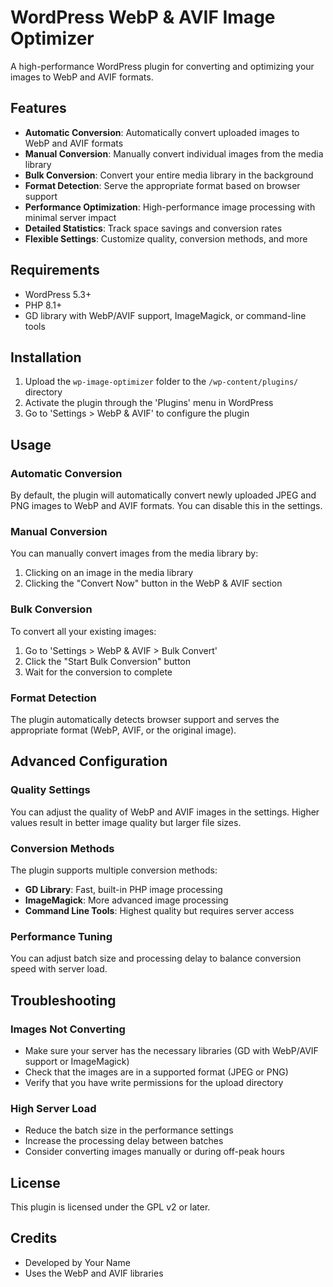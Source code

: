 # WordPress WebP & AVIF Image Optimizer

A high-performance WordPress plugin for converting and optimizing your images to WebP and AVIF formats.

## Features

- **Automatic Conversion**: Automatically convert uploaded images to WebP and AVIF formats
- **Manual Conversion**: Manually convert individual images from the media library
- **Bulk Conversion**: Convert your entire media library in the background
- **Format Detection**: Serve the appropriate format based on browser support
- **Performance Optimization**: High-performance image processing with minimal server impact
- **Detailed Statistics**: Track space savings and conversion rates
- **Flexible Settings**: Customize quality, conversion methods, and more

## Requirements

- WordPress 5.3+
- PHP 8.1+
- GD library with WebP/AVIF support, ImageMagick, or command-line tools

## Installation

1. Upload the `wp-image-optimizer` folder to the `/wp-content/plugins/` directory
2. Activate the plugin through the 'Plugins' menu in WordPress
3. Go to 'Settings > WebP & AVIF' to configure the plugin

## Usage

### Automatic Conversion

By default, the plugin will automatically convert newly uploaded JPEG and PNG images to WebP and AVIF formats. You can disable this in the settings.

### Manual Conversion

You can manually convert images from the media library by:

1. Clicking on an image in the media library
2. Clicking the "Convert Now" button in the WebP & AVIF section

### Bulk Conversion

To convert all your existing images:

1. Go to 'Settings > WebP & AVIF > Bulk Convert'
2. Click the "Start Bulk Conversion" button
3. Wait for the conversion to complete

### Format Detection

The plugin automatically detects browser support and serves the appropriate format (WebP, AVIF, or the original image).

## Advanced Configuration

### Quality Settings

You can adjust the quality of WebP and AVIF images in the settings. Higher values result in better image quality but larger file sizes.

### Conversion Methods

The plugin supports multiple conversion methods:

- **GD Library**: Fast, built-in PHP image processing
- **ImageMagick**: More advanced image processing
- **Command Line Tools**: Highest quality but requires server access

### Performance Tuning

You can adjust batch size and processing delay to balance conversion speed with server load.

## Troubleshooting

### Images Not Converting

- Make sure your server has the necessary libraries (GD with WebP/AVIF support or ImageMagick)
- Check that the images are in a supported format (JPEG or PNG)
- Verify that you have write permissions for the upload directory

### High Server Load

- Reduce the batch size in the performance settings
- Increase the processing delay between batches
- Consider converting images manually or during off-peak hours

## License

This plugin is licensed under the GPL v2 or later.

## Credits

- Developed by Your Name
- Uses the WebP and AVIF libraries
